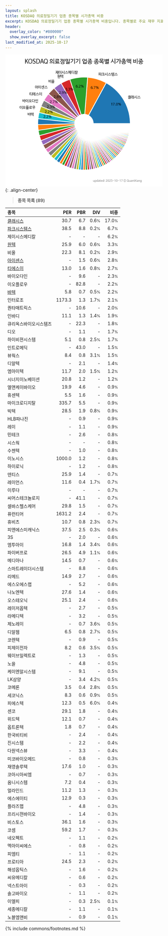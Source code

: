 ```yaml
---
layout: splash
title: KOSDAQ 의료정밀기기 업종 종목별 시가총액 비중
excerpt: KOSDAQ 의료정밀기기 업종 종목별 시가총액 비중입니다. 종목별로 주요 재무 지표를 함께 표시합니다.
header:
  overlay_color: "#800000"
  show_overlay_excerpt: false
last_modified_at: 2025-10-17
---
```



![KOSDAQ 의료정밀기기 업종 종목별 시가총액 비중](/stats/sector/images/kosdaq_업종_의료정밀기기_종목.png){: .align-center}


> **종목 목록 (89)**<a id="list"></a>

| **종목** | **PER** | **PBR** | **DIV** | **비중** |
| :------- | ------: | ------: | ------: | -------: |
| [클래시스](/214150/) | 30.7 | 6.7 | 0.6<small>%</small> | 17.0<small>%</small> |
| [파크시스템스](/140860/) | 38.5 | 8.8 | 0.2<small>%</small> | 6.7<small>%</small> |
| 제이시스메디칼 | - | - | - | 6.2<small>%</small> |
| [원텍](/336570/) | 25.9 | 6.0 | 0.6<small>%</small> | 3.3<small>%</small> |
| 비올 | 22.3 | 8.1 | 0.2<small>%</small> | 2.9<small>%</small> |
| [아이센스](/099190/) | - | 1.5 | 0.6<small>%</small> | 2.8<small>%</small> |
| [티에스이](/131290/) | 13.0 | 1.6 | 0.8<small>%</small> | 2.7<small>%</small> |
| 바이오다인 | - | 9.6 | - | 2.3<small>%</small> |
| 이오플로우 | - | 82.8 | - | 2.2<small>%</small> |
| [바텍](/043150/) | 5.8 | 0.7 | 0.5<small>%</small> | 2.2<small>%</small> |
| 인터로조 | 1173.3 | 1.3 | 1.7<small>%</small> | 2.1<small>%</small> |
| 퀀타매트릭스 | - | 10.6 | - | 2.0<small>%</small> |
| 인바디 | 11.1 | 1.3 | 1.4<small>%</small> | 1.9<small>%</small> |
| 큐리옥스바이오시스템즈 | - | 22.3 | - | 1.8<small>%</small> |
| 디오 | - | 1.1 | - | 1.7<small>%</small> |
| 하이비젼시스템 | 5.1 | 0.8 | 2.5<small>%</small> | 1.7<small>%</small> |
| 인트로메딕 | - | 43.0 | - | 1.5<small>%</small> |
| 뷰웍스 | 8.4 | 0.8 | 3.1<small>%</small> | 1.5<small>%</small> |
| 디알텍 | - | 2.1 | - | 1.4<small>%</small> |
| 엠아이텍 | 11.7 | 2.0 | 1.5<small>%</small> | 1.2<small>%</small> |
| 시너지이노베이션 | 20.8 | 1.2 | - | 1.2<small>%</small> |
| 엘앤케이바이오 | 19.9 | 4.6 | - | 0.9<small>%</small> |
| 휴센텍 | 5.5 | 1.6 | - | 0.9<small>%</small> |
| 마이크로디지탈 | 335.7 | 5.5 | - | 0.9<small>%</small> |
| 빅텍 | 28.5 | 1.9 | 0.8<small>%</small> | 0.9<small>%</small> |
| HLB파나진 | - | 0.9 | - | 0.9<small>%</small> |
| 레이 | - | 1.1 | - | 0.9<small>%</small> |
| 민테크 | - | 2.6 | - | 0.8<small>%</small> |
| 시스웍 | - | - | - | 0.8<small>%</small> |
| 수젠텍 | - | 1.0 | - | 0.8<small>%</small> |
| 이노시스 | 1000.0 | 1.2 | - | 0.8<small>%</small> |
| 하이로닉 | - | 1.2 | - | 0.8<small>%</small> |
| 덴티스 | 25.9 | 1.4 | - | 0.7<small>%</small> |
| 레이언스 | 11.6 | 0.4 | 1.7<small>%</small> | 0.7<small>%</small> |
| 이루다 | - | - | - | 0.7<small>%</small> |
| 씨어스테크놀로지 | - | 41.1 | - | 0.7<small>%</small> |
| 셀바스헬스케어 | 29.8 | 1.5 | - | 0.7<small>%</small> |
| 퓨런티어 | 1631.2 | 2.4 | - | 0.7<small>%</small> |
| 휴비츠 | 10.7 | 0.8 | 2.3<small>%</small> | 0.7<small>%</small> |
| 피앤에스미캐닉스 | 37.5 | 2.5 | 0.3<small>%</small> | 0.6<small>%</small> |
| 3S | - | 2.0 | - | 0.6<small>%</small> |
| 엠투아이 | 16.8 | 1.4 | 3.4<small>%</small> | 0.6<small>%</small> |
| 파이버프로 | 26.5 | 4.9 | 1.1<small>%</small> | 0.6<small>%</small> |
| 메디아나 | 14.5 | 0.7 | - | 0.6<small>%</small> |
| 스마트레이더시스템 | - | 8.8 | - | 0.6<small>%</small> |
| 리메드 | 14.9 | 2.7 | - | 0.6<small>%</small> |
| 에스오에스랩 | - | 5.2 | - | 0.6<small>%</small> |
| 나노엔텍 | 27.6 | 1.4 | - | 0.6<small>%</small> |
| 오스테오닉 | 25.1 | 2.4 | - | 0.6<small>%</small> |
| 레이저옵텍 | - | 2.7 | - | 0.5<small>%</small> |
| 라메디텍 | - | 3.2 | - | 0.5<small>%</small> |
| 제노레이 | - | 0.7 | 3.6<small>%</small> | 0.5<small>%</small> |
| 디알젬 | 6.5 | 0.8 | 2.7<small>%</small> | 0.5<small>%</small> |
| 코렌텍 | - | 0.9 | - | 0.5<small>%</small> |
| 피제이전자 | 8.2 | 0.6 | 3.5<small>%</small> | 0.5<small>%</small> |
| 웨이브일렉트로 | - | 1.3 | - | 0.5<small>%</small> |
| 노을 | - | 4.8 | - | 0.5<small>%</small> |
| 케이엔알시스템 | - | 9.1 | - | 0.5<small>%</small> |
| LK삼양 | - | 3.4 | 4.2<small>%</small> | 0.5<small>%</small> |
| 코메론 | 3.5 | 0.4 | 2.8<small>%</small> | 0.5<small>%</small> |
| 세코닉스 | 8.3 | 0.6 | 0.9<small>%</small> | 0.5<small>%</small> |
| 피에스텍 | 12.3 | 0.5 | 6.0<small>%</small> | 0.4<small>%</small> |
| 센코 | 29.1 | 1.8 | - | 0.4<small>%</small> |
| 위드텍 | 12.1 | 0.7 | - | 0.4<small>%</small> |
| 옵트론텍 | 1.8 | 0.7 | - | 0.4<small>%</small> |
| 한국비티비 | - | 2.4 | - | 0.4<small>%</small> |
| 진시스템 | - | 2.2 | - | 0.4<small>%</small> |
| 다원넥스뷰 | - | 3.3 | - | 0.4<small>%</small> |
| 미코바이오메드 | - | 0.8 | - | 0.3<small>%</small> |
| 재영솔루텍 | 17.6 | 1.0 | - | 0.3<small>%</small> |
| 코아시아씨엠 | - | 0.7 | - | 0.3<small>%</small> |
| 옴니시스템 | 7.2 | 0.4 | - | 0.3<small>%</small> |
| 얼라인드 | 11.2 | 1.3 | - | 0.3<small>%</small> |
| 에스에이티 | 12.9 | 0.3 | - | 0.3<small>%</small> |
| 플라즈맵 | - | 4.8 | - | 0.3<small>%</small> |
| 프리시젼바이오 | - | 1.4 | - | 0.3<small>%</small> |
| 비스토스 | 36.1 | 1.6 | - | 0.3<small>%</small> |
| 코셈 | 59.2 | 1.7 | - | 0.3<small>%</small> |
| 네오펙트 | - | 1.1 | - | 0.2<small>%</small> |
| 멕아이씨에스 | - | 0.8 | - | 0.2<small>%</small> |
| 피엠티 | - | 1.1 | - | 0.2<small>%</small> |
| 프로티아 | 24.5 | 2.3 | - | 0.2<small>%</small> |
| 해성옵틱스 | - | 1.6 | - | 0.2<small>%</small> |
| 씨유메디칼 | - | 0.6 | - | 0.2<small>%</small> |
| 넥스트아이 | - | 0.3 | - | 0.2<small>%</small> |
| 솔고바이오 | - | 1.1 | - | 0.2<small>%</small> |
| 이엘피 | - | 0.3 | 2.5<small>%</small> | 0.1<small>%</small> |
| 세종메디칼 | - | 1.1 | - | 0.1<small>%</small> |
| 노블엠앤비 | - | 0.9 | - | 0.1<small>%</small> |

{% include commons/footnotes.md %}